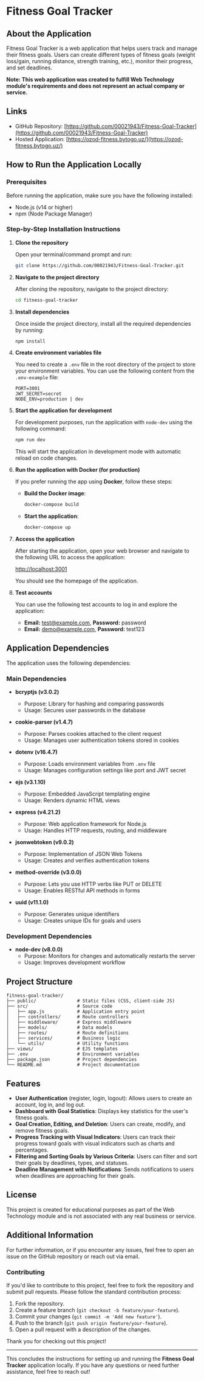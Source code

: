 # Fitness Goal Tracker

## About the Application

Fitness Goal Tracker is a web application that helps users track and manage their fitness goals. Users can create different types of fitness goals (weight loss/gain, running distance, strength training, etc.), monitor their progress, and set deadlines.

**Note: This web application was created to fulfill Web Technology module's requirements and does not represent an actual company or service.**

## Links

- GitHub Repository: [https://github.com/00021943/Fitness-Goal-Tracker](https://github.com/00021943/Fitness-Goal-Tracker)
- Hosted Application: [https://ozod-fitness.bytogo.uz/](https://ozod-fitness.bytogo.uz/)

## How to Run the Application Locally

### Prerequisites

Before running the application, make sure you have the following installed:
- Node.js (v14 or higher)
- npm (Node Package Manager)

### Step-by-Step Installation Instructions

1. **Clone the repository**

   Open your terminal/command prompt and run:

   ```bash
   git clone https://github.com/00021943/Fitness-Goal-Tracker.git
   ```

2. **Navigate to the project directory**

   After cloning the repository, navigate to the project directory:

   ```bash
   cd fitness-goal-tracker
   ```

3. **Install dependencies**

   Once inside the project directory, install all the required dependencies by running:

   ```bash
   npm install
   ```

4. **Create environment variables file**

   You need to create a `.env` file in the root directory of the project to store your environment variables. You can use the following content from the `.env-example` file:

   ```plaintext
   PORT=3001
   JWT_SECRET=secret
   NODE_ENV=production | dev
   ```

5. **Start the application for development**

   For development purposes, run the application with `node-dev` using the following command:

   ```bash
   npm run dev
   ```

   This will start the application in development mode with automatic reload on code changes.

6. **Run the application with Docker (for production)**

   If you prefer running the app using **Docker**, follow these steps:

   - **Build the Docker image**:
   
     ```bash
     docker-compose build
     ```

   - **Start the application**:
   
     ```bash
     docker-compose up
     ```

7. **Access the application**

   After starting the application, open your web browser and navigate to the following URL to access the application:

   [http://localhost:3001](http://localhost:3001)

   You should see the homepage of the application.

8. **Test accounts**

   You can use the following test accounts to log in and explore the application:
   - **Email:** test@example.com, **Password:** password
   - **Email:** demo@example.com, **Password:** test123

## Application Dependencies

The application uses the following dependencies:

### Main Dependencies

- **bcryptjs (v3.0.2)**
  - Purpose: Library for hashing and comparing passwords
  - Usage: Secures user passwords in the database

- **cookie-parser (v1.4.7)**
  - Purpose: Parses cookies attached to the client request
  - Usage: Manages user authentication tokens stored in cookies

- **dotenv (v16.4.7)**
  - Purpose: Loads environment variables from `.env` file
  - Usage: Manages configuration settings like port and JWT secret

- **ejs (v3.1.10)**
  - Purpose: Embedded JavaScript templating engine
  - Usage: Renders dynamic HTML views

- **express (v4.21.2)**
  - Purpose: Web application framework for Node.js
  - Usage: Handles HTTP requests, routing, and middleware

- **jsonwebtoken (v9.0.2)**
  - Purpose: Implementation of JSON Web Tokens
  - Usage: Creates and verifies authentication tokens

- **method-override (v3.0.0)**
  - Purpose: Lets you use HTTP verbs like PUT or DELETE
  - Usage: Enables RESTful API methods in forms

- **uuid (v11.1.0)**
  - Purpose: Generates unique identifiers
  - Usage: Creates unique IDs for goals and users

### Development Dependencies

- **node-dev (v8.0.0)**
  - Purpose: Monitors for changes and automatically restarts the server
  - Usage: Improves development workflow

## Project Structure

```plaintext
fitness-goal-tracker/
├── public/               # Static files (CSS, client-side JS)
├── src/                  # Source code
│   ├── app.js            # Application entry point
│   ├── controllers/      # Route controllers
│   ├── middleware/       # Express middleware
│   ├── models/           # Data models
│   ├── routes/           # Route definitions
│   ├── services/         # Business logic
│   └── utils/            # Utility functions
├── views/                # EJS templates
├── .env                  # Environment variables
├── package.json          # Project dependencies
└── README.md             # Project documentation
```

## Features

- **User Authentication** (register, login, logout): Allows users to create an account, log in, and log out.
- **Dashboard with Goal Statistics**: Displays key statistics for the user's fitness goals.
- **Goal Creation, Editing, and Deletion**: Users can create, modify, and remove fitness goals.
- **Progress Tracking with Visual Indicators**: Users can track their progress toward goals with visual indicators such as charts and percentages.
- **Filtering and Sorting Goals by Various Criteria**: Users can filter and sort their goals by deadlines, types, and statuses.
- **Deadline Management with Notifications**: Sends notifications to users when deadlines are approaching for their goals.

## License

This project is created for educational purposes as part of the Web Technology module and is not associated with any real business or service.

## Additional Information

For further information, or if you encounter any issues, feel free to open an issue on the GitHub repository or reach out via email.

### Contributing

If you'd like to contribute to this project, feel free to fork the repository and submit pull requests. Please follow the standard contribution process:
1. Fork the repository.
2. Create a feature branch (`git checkout -b feature/your-feature`).
3. Commit your changes (`git commit -m 'Add new feature'`).
4. Push to the branch (`git push origin feature/your-feature`).
5. Open a pull request with a description of the changes.

Thank you for checking out this project!

---

This concludes the instructions for setting up and running the **Fitness Goal Tracker** application locally. If you have any questions or need further assistance, feel free to reach out!

